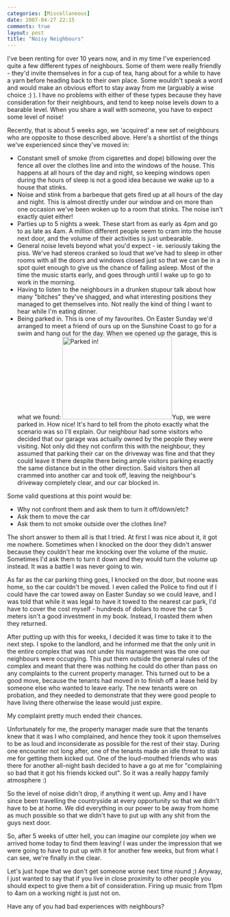 ```yaml
---
categories: [Miscellaneous]
date: 2007-04-27 22:15
comments: true
layout: post
title: "Noisy Neighbours"
---
```

I've been renting for over 10 years now, and in my time I've experienced quite a few different types of neighbours. Some of them were really friendly - they'd invite themselves in for a cup of tea, hang about for a while to have a yarn before heading back to their own place. Some wouldn't speak a word and would make an obvious effort to stay away from me (arguably a wise choice :) ). I have no problems with either of these types because they have consideration for their neighbours, and tend to keep noise levels down to a bearable level.  When you share a wall with someone, you have to expect some level of noise!

Recently, that is about 5 weeks ago, we 'acquired' a new set of neighbours who are opposite to those described above. Here's a shortlist of the things we've experienced since they've moved in:<ul><li>Constant smell of smoke (from cigarettes and dope) billowing over the fence all over the clothes line and into the windows of the house. This happens at all hours of the day and night, so keeping windows open during the hours of sleep is not a good idea because we wake up to a house that stinks.</li><li>Noise and stink from a barbeque that gets fired up at all hours of the day and night.  This is almost directly under our window and on more than one occasion we've been woken up to a room that stinks. The noise isn't exactly quiet either!</li><li>Parties up to 5 nights a week. These start from as early as 4pm and go to as late as 4am. A million different people seem to cram into the house next door, and the volume of their activities is just unbearable.</li><li>General noise levels beyond what you'd expect - ie. seriously taking the piss. We've had stereos cranked so loud that we've had to sleep in other rooms with all the doors and windows closed just so that we can be in a spot quiet enough to give us the chance of falling asleep. Most of the time the music starts early, and goes through until I wake up to go to work in the morning.</li><li>Having to listen to the neighbours in a drunken stupour talk about how many "bitches" they've shagged, and what interesting positions they managed to get themselves into. Not really the kind of thing I want to hear while I'm eating dinner.</li><li>Being parked in. This is one of my favourites. On Easter Sunday we'd arranged to meet a friend of ours up on the Sunshine Coast to go for a swim and hang out for the day. When we opened up the garage, this is what we found: <a href="/uploads/2007/04/cimg2609.JPG" title="Parked in!" rel="lightbox"><img src="/uploads/2007/04/cimg2609.JPG" alt="Parked in!" class="InlineImageCenter" width="256" height="192" /></a>Yup, we were parked in. How nice! It's hard to tell from the photo exactly what the scenario was so I'll explain.  Our neighbour had some visitors who decided that our garage was actually owned by the people they were visiting. Not only did they not confirm this with the neighbour, they assumed that parking their car on the driveway was fine and that they could leave it there despite there being ample visitors parking exactly the same distance but in the other direction. Said visitors then all crammed into another car and took off, leaving the neighbour's driveway completely clear, and our car blocked in.</li></ul>
Some valid questions at this point would be:<ul><li>Why not confront them and ask them to turn it off/down/etc?</li><li>Ask them to move the car</li><li>Ask them to not smoke outside over the clothes line?</li></ul>The short answer to them all is that I tried. At first I was nice about it, it got me nowhere. Sometimes when I knocked on the door they didn't answer because they couldn't hear me knocking over the volume of the music. Sometimes I'd ask them to turn it down and they would turn the volume up instead. It was a battle I was never going to win.

As far as the car parking thing goes, I knocked on the door, but noone was home, so the car couldn't be moved. I even called the Police to find out if I could have the car towed away on Easter Sunday so we could leave, and  I was told that while it was legal to have it towed to the nearest car park, I'd have to cover the cost myself - hundreds of dollars to move the car 5 meters isn't a good investment in my book. Instead, I roasted them when they returned.

After putting up with this for weeks, I decided it was time to take it to the next step. I spoke to the landlord, and he informed me that the only unit in the entire complex that was not under his management was the one our neighbours were occupying. This put them outside the general rules of the complex and meant that there was nothing he could do other than pass on any complaints to the current property manager.  This turned out to be a good move, because the tenants had moved in to finish off a lease held by someone else who wanted to leave early.  The new tenants were on probation, and they needed to demonstrate that they were good people to have living there otherwise the lease would just expire.

My complaint pretty much ended their chances.

Unfortunately for me, the property manager made sure that the tenants knew that it was I who complained, and hence they took it upon themselves to be as loud and inconsiderate as possible for the rest of their stay. During one encounter not long after, one of the tenants made an idle threat to stab me for getting them kicked out. One of the loud-mouthed friends who was there for another all-night bash decided to have a go at me for "complaining so bad that it got his friends kicked out". So it was a really happy family atmosphere :)

So the level of noise didn't drop, if anything it went up. Amy and I have since been travelling the countryside at every opportunity so that we didn't have to be at home. We did everything in our power to be away from home as much possible so that we didn't have to put up with any shit from the guys next door.

So, after 5 weeks of utter hell, you can imagine our complete joy when we arrived home today to find them leaving! I was under the impression that we were going to have to put up with it for another few weeks, but from what I can see, we're finally in the clear.

Let's just hope that we don't get someone worse next time round ;) Anyway, I just wanted to say that if you live in close proximity to other people you should expect to give them a bit of consideration. Firing up music from 11pm to 4am on a working night is just not on.

Have any of you had bad experiences with neighbours?
